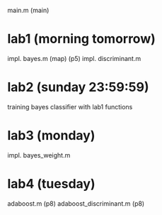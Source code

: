 main.m (main)

lab1 (morning tomorrow)
====
impl. bayes.m (map) (p5) 
impl. discriminant.m 

lab2 (sunday 23:59:59)
====
training bayes classifier with lab1 functions

lab3 (monday)
====
impl. bayes_weight.m

lab4 (tuesday)
====
adaboost.m (p8)
adaboost_discriminant.m (p8)
